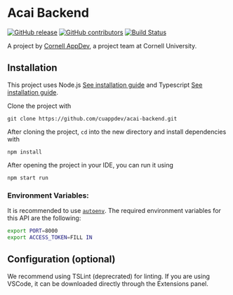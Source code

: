 # Acai Backend
[![GitHub release](https://img.shields.io/github/release/cuappdev/acai-backend.svg)](https://github.com/cuappdev/acai-backend/releases)
[![GitHub contributors](https://img.shields.io/github/contributors/cuappdev/acai-backend.svg)](https://github.com/cuappdev/acai-backend/graphs/contributors)
[![Build Status](https://travis-ci.org/cuappdev/acai-backend.svg?branch=master)](https://travis-ci.org/cuappdev/acai-backend)

A project by [Cornell AppDev](http://cornellappdev.com), a project team at Cornell University.

## Installation
This project uses Node.js [See installation guide](https://nodejs.org/en/download/) and Typescript [See installation guide](https://www.typescriptlang.org/docs/handbook/typescript-in-5-minutes.html).

Clone the project with
```
git clone https://github.com/cuappdev/acai-backend.git
```

After cloning the project, `cd` into the new directory and install dependencies with
```
npm install
```

After opening the project in your IDE, you can run it using 
```
npm start run
```

### Environment Variables:
It is recommended to use [`autoenv`](https://github.com/kennethreitz/autoenv). The required environment variables for this API are the following:
````bash
export PORT=8000
export ACCESS_TOKEN=FILL IN
````

## Configuration (optional)
We recommend using TSLint (deprecrated) for linting. If you are using VSCode, it can be downloaded directly through the Extensions panel. 

